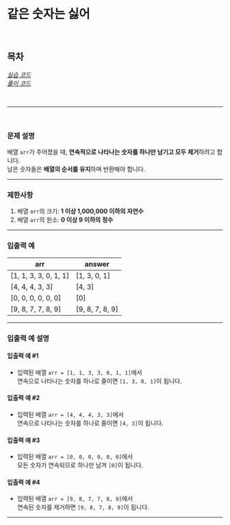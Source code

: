 # 같은 숫자는 싫어

<br>

## 목차
*[실습 코드](실습.java)*  
*[풀이 코드](풀이.java)*

<br>
<hr>
<br>

### 문제 설명
배열 `arr`가 주어졌을 때, **연속적으로 나타나는 숫자를 하나만 남기고 모두 제거**하려고 합니다.  
남은 숫자들은 **배열의 순서를 유지**하며 반환해야 합니다.

---

### 제한사항
1. 배열 `arr`의 크기: **1 이상 1,000,000 이하의 자연수**
2. 배열 `arr`의 원소: **0 이상 9 이하의 정수**

---

### 입출력 예

|arr|answer|
|---|---|
|[1, 1, 3, 3, 0, 1, 1]|[1, 3, 0, 1]|
|[4, 4, 4, 3, 3]|[4, 3]|
|[0, 0, 0, 0, 0, 0]|[0]|
|[9, 8, 7, 7, 8, 9]|[9, 8, 7, 8, 9]|

---

### 입출력 예 설명

#### 입출력 예 #1
- 입력된 배열 `arr = [1, 1, 3, 3, 0, 1, 1]`에서  
  연속으로 나타나는 숫자를 하나로 줄이면 `[1, 3, 0, 1]`이 됩니다.

#### 입출력 예 #2
- 입력된 배열 `arr = [4, 4, 4, 3, 3]`에서  
  연속으로 나타나는 숫자를 하나로 줄이면 `[4, 3]`이 됩니다.

#### 입출력 예 #3
- 입력된 배열 `arr = [0, 0, 0, 0, 0, 0]`에서  
  모든 숫자가 연속되므로 하나만 남겨 `[0]`이 됩니다.

#### 입출력 예 #4
- 입력된 배열 `arr = [9, 8, 7, 7, 8, 9]`에서  
  연속된 숫자를 제거하면 `[9, 8, 7, 8, 9]`이 됩니다.

---
